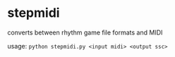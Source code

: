 # stepmidi
converts between rhythm game file formats and MIDI

usage: `python stepmidi.py <input midi> <output ssc>`
